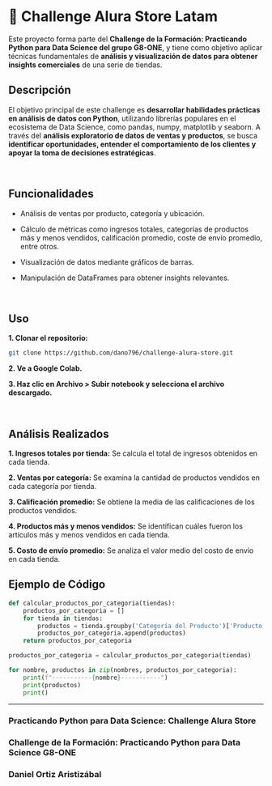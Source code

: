 # 🛒 Challenge Alura Store Latam

Este proyecto forma parte del **Challenge de la Formación: Practicando Python para Data Science del grupo G8-ONE**, y tiene como objetivo aplicar técnicas fundamentales de **análisis y visualización de datos para obtener insights comerciales** de una serie de tiendas.

## Descripción

El objetivo principal de este challenge es **desarrollar habilidades prácticas en análisis de datos con Python**, utilizando librerías populares en el ecosistema de Data Science, como pandas, numpy, matplotlib y seaborn. A través del **análisis exploratorio de datos de ventas y productos**, se busca **identificar oportunidades, entender el comportamiento de los clientes y apoyar la toma de decisiones estratégicas**.

<br>

## Funcionalidades

- Análisis de ventas por producto, categoría y ubicación.

- Cálculo de métricas como ingresos totales, categorías de productos más y menos vendidos, calificación promedio, coste de envío promedio, entre otros.

- Visualización de datos mediante gráficos de barras.

- Manipulación de DataFrames para obtener insights relevantes.

<br>

## Uso

**1. Clonar el repositorio:**

   ```bash
   git clone https://github.com/dano796/challenge-alura-store.git
   ```

**2. Ve a Google Colab.**

**3. Haz clic en Archivo > Subir notebook y selecciona el archivo descargado.**

<br>

## Análisis Realizados

**1. Ingresos totales por tienda:** Se calcula el total de ingresos obtenidos en cada tienda.

**2. Ventas por categoría:** Se examina la cantidad de productos vendidos en cada categoría por tienda.

**3. Calificación promedio:** Se obtiene la media de las calificaciones de los productos vendidos.

**4. Productos más y menos vendidos:** Se identifican cuáles fueron los artículos más y menos vendidos en cada tienda.

**5. Costo de envío promedio:** Se analiza el valor medio del costo de envío en cada tienda.

## Ejemplo de Código

```python
def calcular_productos_por_categoria(tiendas):
    productos_por_categoria = []
    for tienda in tiendas:
        productos = tienda.groupby('Categoría del Producto')['Producto'].count().sort_values(ascending=False)
        productos_por_categoria.append(productos)
    return productos_por_categoria

productos_por_categoria = calcular_productos_por_categoria(tiendas)

for nombre, productos in zip(nombres, productos_por_categoria):
    print(f"-----------{nombre}-----------")
    print(productos)
    print()
```

---

### Practicando Python para Data Science: Challenge Alura Store

### Challenge de la Formación: Practicando Python para Data Science G8-ONE

### Daniel Ortiz Aristizábal
